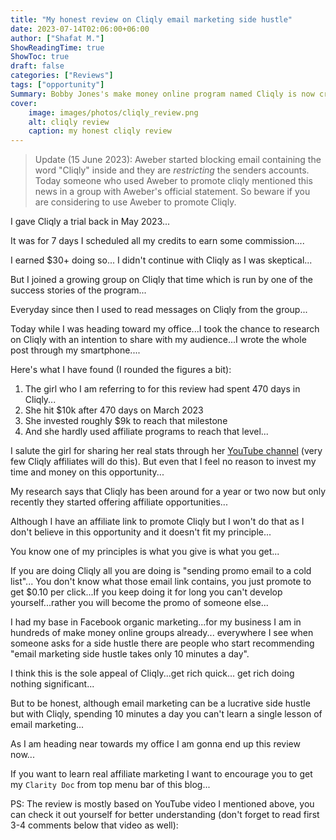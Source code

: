 ```yaml
---
title: "My honest review on Cliqly email marketing side hustle"
date: 2023-07-14T02:06:00+06:00
author: ["Shafat M."]
ShowReadingTime: true
ShowToc: true
draft: false
categories: ["Reviews"]
tags: ["opportunity"]
Summary: Bobby Jones's make money online program named Cliqly is now crushing the net. But is it worth to give it a trial or is another shiny object. I'll review the result of one of Cliqly's success stories to find the truth.
cover: 
    image: images/photos/cliqly_review.png
    alt: cliqly review
    caption: my honest cliqly review
---
```

> Update (15 June 2023): Aweber started blocking email containing the word "Cliqly" inside and they are *restricting* the senders accounts. Today someone who used Aweber to promote cliqly mentioned this news in a group with Aweber's official statement. So beware if you are considering to use Aweber to promote Cliqly.  

I gave Cliqly a trial back in May 2023...

It was for 7 days I scheduled all my credits to earn some commission....

I earned $30+ doing so... I didn't continue with Cliqly as I was skeptical...

But I joined a growing group on Cliqly that time which is run by one of the success stories of the program...

Everyday since then I used to read messages on Cliqly from the group...

Today while I was heading toward my office...I took the chance to research on Cliqly with an intention to share with my audience...I wrote the whole post through my smartphone.... 

Here's what I have found (I rounded the figures a bit):

1. The girl who I am referring to for this review had spent 470 days in Cliqly...
2. She hit $10k after 470 days on March 2023
3. She invested roughly $9k to reach that milestone
4. And she hardly used affiliate programs to reach that level...

I salute the girl for sharing her real stats through her [YouTube channel](https://youtu.be/OMo3Gwm5xgQ) (very few Cliqly affiliates will do this). But even that I feel no reason to invest my time and money on this opportunity...

My research says that Cliqly has been around for a year or two now but only recently they started offering affiliate opportunities...

Although I have an affiliate link to promote Cliqly but I won't do that as I don't believe in this opportunity and it doesn't fit my principle...

You know one of my principles is what you give is what you get...

If you are doing Cliqly all you are doing is "sending promo email to a cold list"... You don't know what those email link contains, you just promote to get $0.10 per click...If you keep doing it for long you can't develop yourself...rather you will become the promo of someone else...

I had my base in Facebook organic marketing...for my business I am in hundreds of make money online groups already... everywhere I see when someone asks for a side hustle there are people who start recommending "email marketing side hustle takes only 10 minutes a day".

I think this is the sole appeal of Cliqly...get rich quick... get rich doing nothing significant...

But to be honest, although email marketing can be a lucrative side hustle but with Cliqly, spending 10 minutes a day you can't learn a single lesson of email marketing...

As I am heading near towards my office I am gonna end up this review now...

If you want to learn real affiliate marketing I want to encourage you to get my `Clarity Doc` from top menu bar of this blog...

PS: The review is mostly based on YouTube video I mentioned above, you can check it out yourself for better understanding (don't forget to read first 3-4 comments below that video as well):

